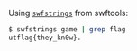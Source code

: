 Using [`swfstrings`](http://www.swftools.org/swfstrings.html) from swftools:

```sh
$ swfstrings game | grep flag
utflag{they_kn0w}.
```
